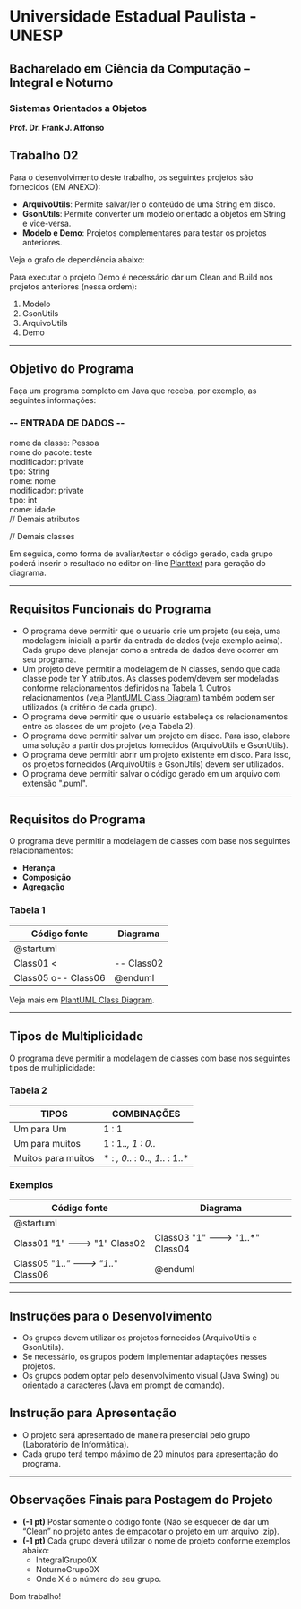 # Universidade Estadual Paulista - UNESP
## Bacharelado em Ciência da Computação – Integral e Noturno
### Sistemas Orientados a Objetos
**Prof. Dr. Frank J. Affonso**

## Trabalho 02

Para o desenvolvimento deste trabalho, os seguintes projetos são fornecidos (EM ANEXO):

- **ArquivoUtils**: Permite salvar/ler o conteúdo de uma String em disco.
- **GsonUtils**: Permite converter um modelo orientado a objetos em String e vice-versa.
- **Modelo e Demo**: Projetos complementares para testar os projetos anteriores.

Veja o grafo de dependência abaixo:

Para executar o projeto Demo é necessário dar um Clean and Build nos projetos anteriores (nessa ordem):

1. Modelo
2. GsonUtils
3. ArquivoUtils
4. Demo

---

## Objetivo do Programa

Faça um programa completo em Java que receba, por exemplo, as seguintes informações:

### -- ENTRADA DE DADOS --

nome da classe: Pessoa <br>
nome do pacote: teste <br>
modificador: private <br>
tipo: String <br>
nome: nome <br>
modificador: private <br>
tipo: int <br>
nome: idade <br>
// Demais atributos

// Demais classes

Em seguida, como forma de avaliar/testar o código gerado, cada grupo poderá inserir o resultado no editor on-line [Planttext](https://www.planttext.com/) para geração do diagrama.

---

## Requisitos Funcionais do Programa

- O programa deve permitir que o usuário crie um projeto (ou seja, uma modelagem inicial) a partir da entrada de dados (veja exemplo acima). Cada grupo deve planejar como a entrada de dados deve ocorrer em seu programa.
- Um projeto deve permitir a modelagem de N classes, sendo que cada classe pode ter Y atributos. As classes podem/devem ser modeladas conforme relacionamentos definidos na Tabela 1. Outros relacionamentos (veja [PlantUML Class Diagram](https://plantuml.com/class-diagram)) também podem ser utilizados (a critério de cada grupo).
- O programa deve permitir que o usuário estabeleça os relacionamentos entre as classes de um projeto (veja Tabela 2).
- O programa deve permitir salvar um projeto em disco. Para isso, elabore uma solução a partir dos projetos fornecidos (ArquivoUtils e GsonUtils).
- O programa deve permitir abrir um projeto existente em disco. Para isso, os projetos fornecidos (ArquivoUtils e GsonUtils) devem ser utilizados.
- O programa deve permitir salvar o código gerado em um arquivo com extensão ".puml".

---

## Requisitos do Programa

O programa deve permitir a modelagem de classes com base nos seguintes relacionamentos:

- **Herança**
- **Composição**
- **Agregação**

### Tabela 1

| Código fonte | Diagrama |
|--------------|----------|
| @startuml    |          |
| Class01 <|-- Class02 | Class03 *-- Class04 |
| Class05 o-- Class06 | @enduml |

Veja mais em [PlantUML Class Diagram](https://plantuml.com/class-diagram).

---

## Tipos de Multiplicidade

O programa deve permitir a modelagem de classes com base nos seguintes tipos de multiplicidade:

### Tabela 2

| TIPOS              | COMBINAÇÕES                |
|--------------------|----------------------------|
| Um para Um         | 1 : 1                      |
| Um para muitos     | 1 : 1..*, 1 : 0..*         |
| Muitos para muitos | * : *, 0..* : 0..*, 1..* : 1..* |

### Exemplos

| Código fonte | Diagrama |
|--------------|----------|
| @startuml    |          |
| Class01 "1" ---> "1" Class02 | Class03 "1" ---> "1..*" Class04 |
| Class05 "1..*" ---> "1..*" Class06 | @enduml |

---

## Instruções para o Desenvolvimento

- Os grupos devem utilizar os projetos fornecidos (ArquivoUtils e GsonUtils).
- Se necessário, os grupos podem implementar adaptações nesses projetos.
- Os grupos podem optar pelo desenvolvimento visual (Java Swing) ou orientado a caracteres (Java em prompt de comando).

## Instrução para Apresentação

- O projeto será apresentado de maneira presencial pelo grupo (Laboratório de Informática).
- Cada grupo terá tempo máximo de 20 minutos para apresentação do programa.

---

## Observações Finais para Postagem do Projeto

- **(-1 pt)** Postar somente o código fonte (Não se esquecer de dar um “Clean” no projeto antes de empacotar o projeto em um arquivo .zip).
- **(-1 pt)** Cada grupo deverá utilizar o nome de projeto conforme exemplos abaixo:
  - IntegralGrupo0X
  - NoturnoGrupo0X
  - Onde X é o número do seu grupo.

Bom trabalho!
